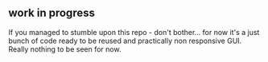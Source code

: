 ## work in progress

If you managed to stumble upon this repo - don't bother... for now it's a just bunch of code ready to be reused and practically non responsive GUI. Really nothing to be seen for now.